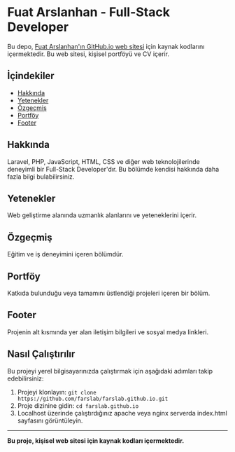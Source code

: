 # Fuat Arslanhan - Full-Stack Developer

Bu depo, [Fuat Arslanhan'ın GitHub.io web sitesi](https://farslab.github.io/) için kaynak kodlarını içermektedir. Bu web sitesi, kişisel portföyü ve CV içerir.

## İçindekiler

- [Hakkında](#about)
- [Yetenekler](#skills)
- [Özgeçmiş](#resume)
- [Portföy](#portfolio)
- [Footer](#footer)

## Hakkında

Laravel, PHP, JavaScript, HTML, CSS ve diğer web teknolojilerinde deneyimli bir Full-Stack Developer'dır. Bu bölümde kendisi hakkında daha fazla bilgi bulabilirsiniz.

## Yetenekler

Web geliştirme alanında uzmanlık alanlarını ve yeteneklerini içerir.

## Özgeçmiş

Eğitim ve iş deneyimini içeren bölümdür.

## Portföy

Katkıda bulunduğu veya tamamını üstlendiği projeleri içeren bir bölüm.

## Footer

Projenin alt kısmında yer alan iletişim bilgileri ve sosyal medya linkleri.

## Nasıl Çalıştırılır

Bu projeyi yerel bilgisayarınızda çalıştırmak için aşağıdaki adımları takip edebilirsiniz:

1. Projeyi klonlayın: `git clone https://github.com/farslab/farslab.github.io.git`
2. Proje dizinine gidin: `cd farslab.github.io`
3. Localhost üzerinde çalıştırdığınız apache veya nginx serverda index.html sayfasını görüntüleyin.

---

**Bu proje, kişisel web sitesi için kaynak kodları içermektedir.**
